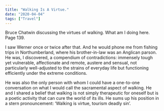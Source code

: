 ```yaml
---
title: "Walking Is A Virtue."
date: "2020-04-04"
tags: ["Travel"]
---
```


Bruce Chatwin discussing the virtues of walking. What am I doing here. Page 139.

I saw Werner once or twice after that. And he would phone me from fishing trips in Northumberland, where his brother-in-law was an Anglican parson. He was, I discovered, a compendium of contradictions: immensely tough yet vulnerable, affectionate and remote, austere and sensual, not particularly well-adjusted to the strains of everyday life but functioning efficiently under the extreme conditions.

He was also the only person with whom I could have a one-to-one conversation on what I would call the sacramental aspect of walking. He and I shared a belief that walking is not simply therapeutic for oneself but is a poetic activity that can cure the world of its ills. He sums up his position in a stern pronouncement: ‘Walking is virtue, tourism deadly sin’.
